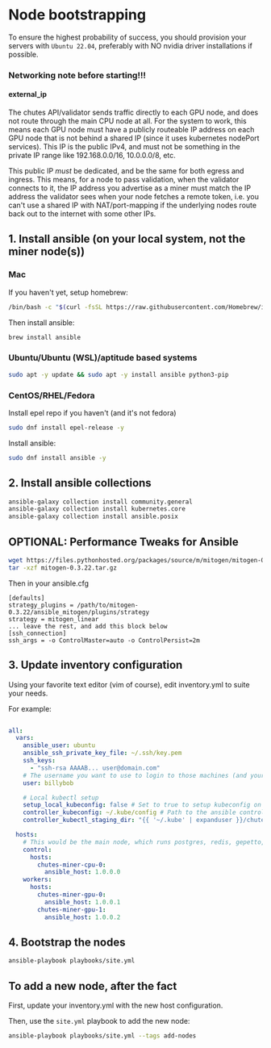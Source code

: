# Node bootstrapping

To ensure the highest probability of success, you should provision your servers with `Ubuntu 22.04`, preferably with NO nvidia driver installations if possible.

### Networking note before starting!!!

#### external_ip

The chutes API/validator sends traffic directly to each GPU node, and does not route through the main CPU node at all. For the system to work, this means each GPU node must have a publicly routeable IP address on each GPU node that is not behind a shared IP (since it uses kubernetes nodePort services).  This IP is the public IPv4, and must not be something in the private IP range like 192.168.0.0/16, 10.0.0.0/8, etc.

This public IP *must* be dedicated, and be the same for both egress and ingress. This means, for a node to pass validation, when the validator connects to it, the IP address you advertise as a miner must match the IP address the validator sees when your node fetches a remote token, i.e. you can't use a shared IP with NAT/port-mapping if the underlying nodes route back out to the internet with some other IPs.

## 1. Install ansible (on your local system, not the miner node(s))

### Mac

If you haven't yet, setup homebrew:
```bash
/bin/bash -c "$(curl -fsSL https://raw.githubusercontent.com/Homebrew/install/HEAD/install.sh)"
```

Then install ansible:
```bash
brew install ansible
```

### Ubuntu/Ubuntu (WSL)/aptitude based systems

```bash
sudo apt -y update && sudo apt -y install ansible python3-pip
```

### CentOS/RHEL/Fedora

Install epel repo if you haven't (and it's not fedora)
```bash
sudo dnf install epel-release -y
```

Install ansible:
```bash
sudo dnf install ansible -y
```

## 2. Install ansible collections

```bash
ansible-galaxy collection install community.general
ansible-galaxy collection install kubernetes.core
ansible-galaxy collection install ansible.posix
```

## OPTIONAL: Performance Tweaks for Ansible 

```bash
wget https://files.pythonhosted.org/packages/source/m/mitogen/mitogen-0.3.22.tar.gz
tar -xzf mitogen-0.3.22.tar.gz
```

Then in your ansible.cfg

```
[defaults]
strategy_plugins = /path/to/mitogen-0.3.22/ansible_mitogen/plugins/strategy
strategy = mitogen_linear
... leave the rest, and add this block below
[ssh_connection]
ssh_args = -o ControlMaster=auto -o ControlPersist=2m
```

## 3. Update inventory configuration

Using your favorite text editor (vim of course), edit inventory.yml to suite your needs.

For example:
```yaml

all:
  vars:
    ansible_user: ubuntu
    ansible_ssh_private_key_file: ~/.ssh/key.pem
    ssh_keys:
      - "ssh-rsa AAAAB... user@domain.com"
    # The username you want to use to login to those machines (and your public key will be added to).
    user: billybob

    # Local kubectl setup
    setup_local_kubeconfig: false # Set to true to setup kubeconfig on the ansible controller
    controller_kubeconfig: ~/.kube/config # Path to the ansible controller kubeconfig file you want to use
    controller_kubectl_staging_dir: "{{ '~/.kube' | expanduser }}/chutes" # noqa var-naming[no-role-prefix]

  hosts:
    # This would be the main node, which runs postgres, redis, gepetto, etc.
    control:
      hosts:
        chutes-miner-cpu-0:
          ansible_host: 1.0.0.0
    workers:
      hosts:
        chutes-miner-gpu-0:
          ansible_host: 1.0.0.1
        chutes-miner-gpu-1:
          ansible_host: 1.0.0.2
```

## 4. Bootstrap the nodes

```bash
ansible-playbook playbooks/site.yml
```

## To add a new node, after the fact

First, update your inventory.yml with the new host configuration.

Then, use the `site.yml` playbook to add the new node:
```bash
ansible-playbook playbooks/site.yml --tags add-nodes
```